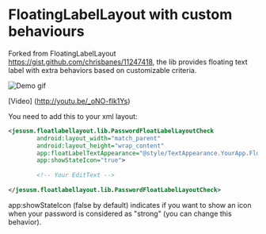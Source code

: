 FloatingLabelLayout with custom behaviours
===========================
Forked from FloatingLabelLayout https://gist.github.com/chrisbanes/11247418, the lib provides floating text label with extra behaviors based on customizable criteria.

![Demo gif](https://github.com/JesusM/PasswordFloatingLabelLayout/blob/master/images/FloatLabelLayoutGif.gif?raw=true)


[Video] (http://youtu.be/_oNO-fIk1Ys)

You need to add this to your xml layout:

````XML
<jesusm.floatlabellayout.lib.PasswordFloatLabelLayoutCheck
        android:layout_width="match_parent"
        android:layout_height="wrap_content"
        app:floatLabelTextAppearance="@style/TextAppearance.YourApp.FloatLabel"
        app:showStateIcon="true">
        
        <!-- Your EditText -->
        
</jesusm.floatlabellayout.lib.PasswordFloatLabelLayoutCheck>
````

app:showStateIcon (false by default) indicates if you want to show an icon when your password is considered as "strong" (you can change this behavior).
